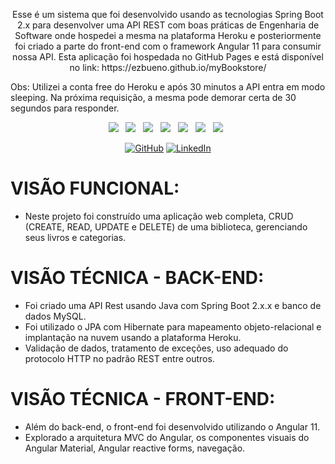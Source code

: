<p align="center">Esse é um sistema que foi desenvolvido usando as tecnologias Spring Boot 2.x para desenvolver uma API REST com boas práticas de Engenharia de Software onde hospedei a mesma na plataforma Heroku e posteriormente foi criado a parte do front-end com o framework Angular 11 para consumir nossa API. Esta aplicação foi hospedada no GitHub Pages e está disponível no link: https://ezbueno.github.io/myBookstore/


Obs: Utilizei a conta free do Heroku e após 30 minutos a API entra em modo sleeping. Na próxima requisição, a mesma pode demorar certa de 30 segundos para responder.
</p>

<p align="center">
	<img src="https://img.shields.io/badge/HTML%20-%23F7DF1E.svg?&style=for-the-badge&color=E34F26" />&nbsp;&nbsp;
	<img src="https://img.shields.io/badge/css%20-%23F7DF1E.svg?&style=for-the-badge&color=5BA8EE" />&nbsp;&nbsp;
	<img src="https://img.shields.io/badge/TypeScript%20-%23F7DF1E.svg?&style=for-the-badge&color=3C33FF" />&nbsp;&nbsp;
	<img src="https://img.shields.io/badge/Angular%20-%23F7DF1E.svg?&style=for-the-badge&color=DD0031" />&nbsp;&nbsp;
	<img src="https://img.shields.io/badge/Bootstrap%20-%23F7DF1E.svg?&style=for-the-badge&color=7044A3" />&nbsp;&nbsp;
	<img src="https://img.shields.io/badge/Java%20-%23F7DF1E.svg?&style=for-the-badge&color=F7DF1E" />&nbsp;&nbsp;
	<img src="https://img.shields.io/badge/Heroku %20-%23F7DF1E.svg?&style=for-the-badge&color=E34F26" />&nbsp;&nbsp;
</p>

<p align="center">
	<a href="https://github.com/ezbueno"><img src="https://img.icons8.com/bubbles/50/000000/github.png" alt="GitHub"/></a>
	<a href="https://www.linkedin.com/in/ezandro-bueno-776aab192/"><img src="https://img.icons8.com/bubbles/50/000000/linkedin.png" alt="LinkedIn"/></a>
</p>

# VISÃO FUNCIONAL:
* Neste projeto foi construído uma aplicação web completa, CRUD (CREATE, READ, UPDATE e DELETE) de uma biblioteca, gerenciando seus livros e categorias.

# VISÃO TÉCNICA - BACK-END:
* Foi criado uma API Rest usando Java com Spring Boot 2.x.x e banco de dados MySQL. 
* Foi utilizado o JPA com Hibernate para mapeamento objeto-relacional e implantação na nuvem usando a plataforma Heroku.
* Validação de dados, tratamento de exceções, uso adequado do protocolo HTTP no padrão REST entre outros.

# VISÃO TÉCNICA - FRONT-END:
* Além do back-end, o front-end foi desenvolvido utilizando o Angular 11. 
* Explorado a arquitetura MVC do Angular, os componentes visuais do Angular Material, Angular reactive forms, navegação. 
